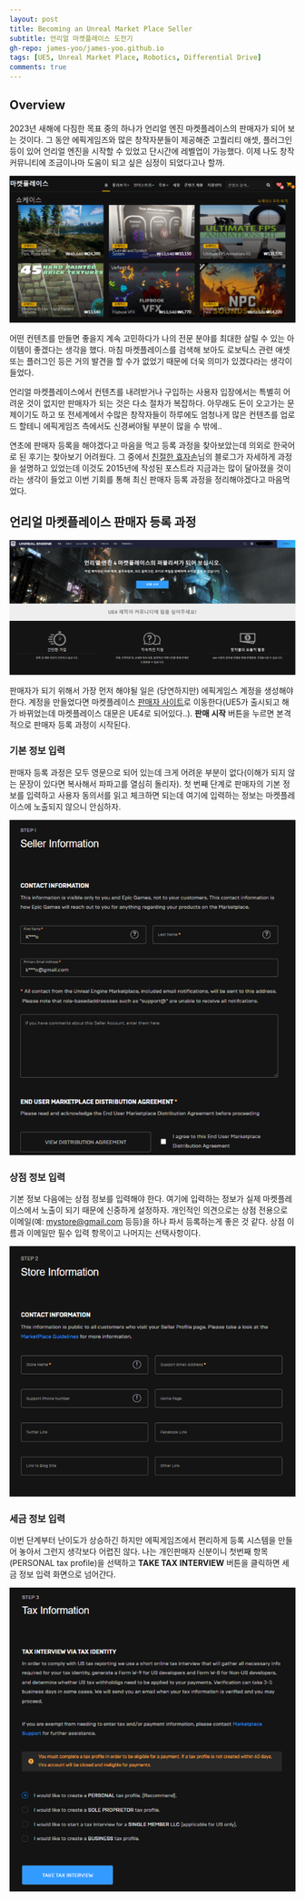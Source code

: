 ```yaml
---
layout: post
title: Becoming an Unreal Market Place Seller
subtitle: 언리얼 마켓플레이스 도전기 
gh-repo: james-yoo/james-yoo.github.io
tags: [UE5, Unreal Market Place, Robotics, Differential Drive]
comments: true
---
```

  
## Overview
  
2023년 새해에 다짐한 목표 중의 하나가 언리얼 엔진 마켓플레이스의 판매자가 되어 보는 것이다. 그 동안 에픽게임즈와 많은 창작자분들이 제공해준 고퀄리티 애셋, 플러그인 등이 있어 언리얼 엔진을 시작할 수 있었고 단시간에 레벨업이 가능했다. 이제 나도 창작 커뮤니티에 조금이나마 도움이 되고 싶은 심정이 되었다고나 할까.  
  
![Unreal Market Place01](/assets/img/blog_unreal_market_place_1/market_place_1.png)  
  
어떤 컨텐츠를 만들면 좋을지 계속 고민하다가 나의 전문 분야를 최대한 살릴 수 있는 아이템이 좋겠다는 생각을 했다. 마침 마켓플레이스를 검색해 보아도 로보틱스 관련 애셋 또는 플러그인 등은 거의 발견을 할 수가 없었기 때문에 더욱 의미가 있겠다라는 생각이 들었다.

언리얼 마켓플레이스에서 컨텐츠를 내려받거나 구입하는 사용자 입장에서는 특별히 어려운 것이 없지만 판매자가 되는 것은 다소 절차가 복잡하다. 아무래도 돈이 오고가는 문제이기도 하고 또 전세계에서 수많은 창작자들이 하루에도 엄청나게 많은 컨텐츠를 업로드 할테니 에픽게임즈 측에서도 신경써야될 부분이 많을 수 밖에.. 
  
연초에 판매자 등록을 해야겠다고 마음을 먹고 등록 과정을 찾아보았는데 의외로 한국어로 된 후기는 찾아보기 어려웠다. 그 중에서 [친절한 효자손](https://rgy0409.tistory.com/786)님의 블로그가 자세하게 과정을 설명하고 있었는데 이것도 2015년에 작성된 포스트라 지금과는 많이 달아졌을 것이라는 생각이 들었고 이번 기회를 통해 최신 판매자 등록 과정을 정리해야겠다고 마음먹었다.  
  
## 언리얼 마켓플레이스 판매자 등록 과정
  
![Unreal Market Place02](/assets/img/blog_unreal_market_place_1/market_place_2.png)  
  
판매자가 되기 위해서 가장 먼저 해야될 일은 (당연하지만) 에픽게임스 계정을 생성해야 한다. 계정을 만들었다면 마켓플레이스 [판매자 사이트](https://publish.unrealengine.com/v3/welcome)로 이동한다(UE5가 출시되고 해가 바뀌었는데 마켓플레이스 대문은 UE4로 되어있다..). **판매 시작** 버튼을 누르면 본격적으로 판매자 등록 과정이 시작된다.

### **기본 정보 입력**
  
판매자 등록 과정은 모두 영문으로 되어 있는데 크게 어려운 부분이 없다(이해가 되지 않는 문장이 있다면 복사해서 파파고를 열심히 돌리자). 첫 번째 단계로 판매자의 기본 정보를 입력하고 사용자 동의서를 읽고 체크하면 되는데 여기에 입력하는 정보는 마켓플레이스에 노출되지 않으니 안심하자. 
  
![Unreal Market Place02](/assets/img/blog_unreal_market_place_1/market_place_3.png)  
  
### **상점 정보 입력**
  
기본 정보 다음에는 상점 정보를 입력해야 한다. 여기에 입력하는 정보가 실제 마켓플레이스에서 노출이 되기 때문에 신중하게 설정하자. 개인적인 의견으로는 상점 전용으로 이메일(예: mystore@gmail.com 등등)을 하나 파서 등록하는게 좋은 것 같다. 상점 이름과 이메일만 필수 입력 항목이고 나머지는 선택사항이다.
  
![Unreal Market Place02](/assets/img/blog_unreal_market_place_1/market_place_4.png)  
  
### **세금 정보 입력**
  
이번 단계부터 난이도가 상승하긴 하지만 에픽게임즈에서 편리하게 등록 시스템을 만들어 놓아서 그런지 생각보다 어렵진 않다. 나는 개인판매자 신분이니 첫번째 항목(PERSONAL tax profile)을 선택하고 **TAKE TAX INTERVIEW** 버튼을 클릭하면 세금 정보 입력 화면으로 넘어간다. 
  
![Unreal Market Place02](/assets/img/blog_unreal_market_place_1/market_place_5.png) 